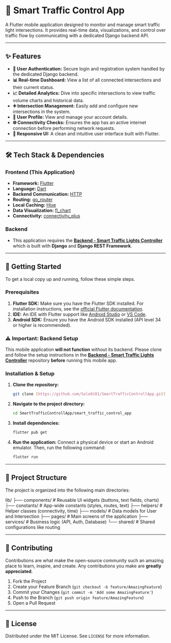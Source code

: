 # 🚦 Smart Traffic Control App

A Flutter mobile application designed to monitor and manage smart traffic light intersections. It provides real-time data, visualizations, and control over traffic flow by communicating with a dedicated Django backend API.

---

## ✨ Features

-   **🔐 User Authentication:** Secure login and registration system handled by the dedicated Django backend.
-   **📊 Real-time Dashboard:** View a list of all connected intersections and their current status.
-   **📈 Detailed Analytics:** Dive into specific intersections to view traffic volume charts and historical data.
-   **➕ Intersection Management:** Easily add and configure new intersections in the system.
-   **👤 User Profile:** View and manage your account details.
-   **🌐 Connectivity Checks:** Ensures the app has an active internet connection before performing network requests.
-   **📱 Responsive UI:** A clean and intuitive user interface built with Flutter.

---

## 🛠️ Tech Stack & Dependencies

### Frontend (This Application)
-   **Framework:** [Flutter](https://flutter.dev/)
-   **Language:** [Dart](https://dart.dev/)
-   **Backend Communication:** [HTTP](https://pub.dev/packages/http)
-   **Routing:** [go_router](https://pub.dev/packages/go_router)
-   **Local Caching:** [Hive](https://pub.dev/packages/hive)
-   **Data Visualization:** [fl_chart](https://pub.dev/packages/fl_chart)
-   **Connectivity:** [connectivity_plus](https://pub.dev/packages/connectivity_plus)

### Backend
-   This application requires the **[Backend - Smart Traffic Lights Controller](https://github.com/Solo0101/Backend-Smart_Traffic_Lights_Controller)** which is built with **Django** and **Django REST Framework**.

---

## 🚀 Getting Started

To get a local copy up and running, follow these simple steps.

### Prerequisites

1.  **Flutter SDK:** Make sure you have the Flutter SDK installed. For installation instructions, see the [official Flutter documentation](https://docs.flutter.dev/get-started/install).
2.  **IDE:** An IDE with Flutter support like [Android Studio](https://developer.android.com/studio) or [VS Code](https://code.visualstudio.com/).
3.  **Android SDK:** Ensure you have the Android SDK installed (API level 34 or higher is recommended).

### ⚠️ Important: Backend Setup

This mobile application **will not function** without its backend. Please clone and follow the setup instructions in the **[Backend - Smart Traffic Lights Controller](https://github.com/Solo0101/Backend-Smart_Traffic_Lights_Controller)** repository **before** running this mobile app.

### Installation & Setup

1.  **Clone the repository:**
    ```sh
    git clone [https://github.com/Solo0101/SmartTrafficControllApp.git](https://github.com/Solo0101/SmartTrafficControllApp.git)
    ```

2.  **Navigate to the project directory:**
    ```sh
    cd SmartTrafficControllApp/smart_traffic_control_app
    ```

3.  **Install dependencies:**
    ```sh
    flutter pub get
    ```

4.  **Run the application:**
    Connect a physical device or start an Android emulator. Then, run the following command:
    ```sh
    flutter run
    ```

---
## 📂 Project Structure

The project is organized into the following main directories:

lib/
├── components/     # Reusable UI widgets (buttons, text fields, charts)
├── constants/      # App-wide constants (styles, routes, text)
├── helpers/        # Helper classes (connectivity, time)
├── models/         # Data models for User and Intersection
├── pages/          # Main screens of the application
├── services/       # Business logic (API, Auth, Database)
└── shared/         # Shared configurations like routing

---

## 🤝 Contributing

Contributions are what make the open-source community such an amazing place to learn, inspire, and create. Any contributions you make are **greatly appreciated**.

1.  Fork the Project
2.  Create your Feature Branch (`git checkout -b feature/AmazingFeature`)
3.  Commit your Changes (`git commit -m 'Add some AmazingFeature'`)
4.  Push to the Branch (`git push origin feature/AmazingFeature`)
5.  Open a Pull Request

---

## 📄 License

Distributed under the MIT License. See `LICENSE` for more information.
